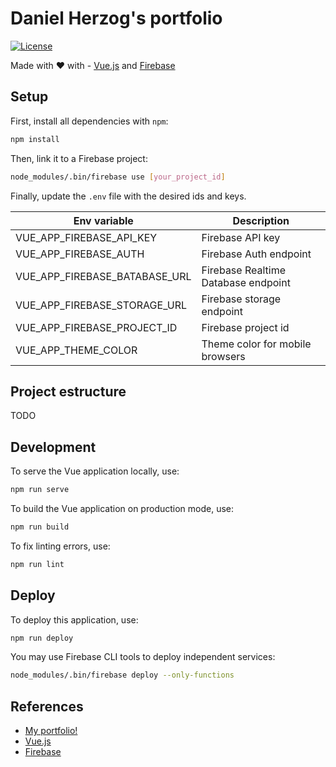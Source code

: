 # Daniel Herzog's portfolio

[![License](https://img.shields.io/badge/license-MIT-blue.svg)](https://github.com/nitayneeman/made-with-love/blob/master/LICENSE)

Made with :heart: with - [Vue.js](https://vuejs.org/) and [Firebase](https://firebase.google.com)

## Setup

First, install all dependencies with `npm`:

```sh
npm install
```

Then, link it to a Firebase project:

```sh
node_modules/.bin/firebase use [your_project_id]
```

Finally, update the `.env` file with the desired ids and keys.

| Env variable                  | Description                         |
| ----------------------------- | ----------------------------------- |
| VUE_APP_FIREBASE_API_KEY      | Firebase API key                    |
| VUE_APP_FIREBASE_AUTH         | Firebase Auth endpoint              |
| VUE_APP_FIREBASE_BATABASE_URL | Firebase Realtime Database endpoint |
| VUE_APP_FIREBASE_STORAGE_URL  | Firebase storage endpoint           |
| VUE_APP_FIREBASE_PROJECT_ID   | Firebase project id                 |
| VUE_APP_THEME_COLOR           | Theme color for mobile browsers     |

## Project estructure

TODO

## Development

To serve the Vue application locally, use:

```sh
npm run serve 
```

To build the Vue application on production mode, use:

```sh
npm run build 
```

To fix linting errors, use:

```sh
npm run lint 
```

## Deploy

To deploy this application, use:

```sh
npm run deploy
```

You may use Firebase CLI tools to deploy independent services:

```sh
node_modules/.bin/firebase deploy --only-functions
```

## References

- [My portfolio!](https://danielherzog.es)
- [Vue.js](https://vuejs.org/)
- [Firebase](https://firebase.google.com)
